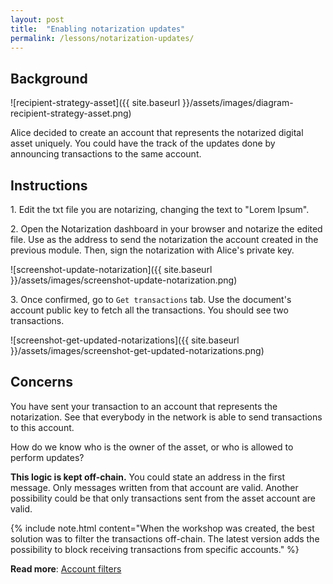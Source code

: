 ```yaml
---
layout: post
title:  "Enabling notarization updates"
permalink: /lessons/notarization-updates/
---
```


## Background

![recipient-strategy-asset]({{ site.baseurl }}/assets/images/diagram-recipient-strategy-asset.png)

Alice decided to create an account that represents the notarized digital asset uniquely. You could have the track of the updates done by announcing transactions to the same account. 

## Instructions

1\. Edit the txt file you are notarizing, changing the text to "Lorem Ipsum".


2\. Open the Notarization dashboard in your browser and notarize the edited file. Use as the address to send the notarization the account created in the previous module. Then, sign the notarization with Alice's private key.

![screenshot-update-notarization]({{ site.baseurl }}/assets/images/screenshot-update-notarization.png)

3\. Once confirmed, go to ``Get transactions`` tab. Use the document's account public key to fetch all the transactions. You should see two transactions.

![screenshot-get-updated-notarizations]({{ site.baseurl }}/assets/images/screenshot-get-updated-notarizations.png)

## Concerns

You have sent your transaction to an account that represents the notarization. See that everybody in the network is able to send transactions to this account. 
    
How do we know who is the owner of the asset, or who is allowed to perform updates?

**This logic is kept off-chain.** You could state an address in the first message. Only messages written from that account are valid. Another possibility could be that only transactions sent from the asset account are valid.

{% include note.html content="When the workshop was created, the best solution was to filter the transactions off-chain. The latest version adds the possibility to block receiving transactions from specific accounts." %}

**Read more**: [Account filters](https://nemtech.github.io/concepts/account-filter.html)
